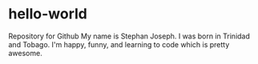 # hello-world
Repository for Github
My name is Stephan Joseph. I was born in Trinidad and Tobago.  I'm happy, funny, and learning to code which is pretty awesome. 

